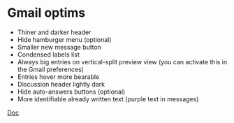 # Gmail optims

- Thiner and darker header
- Hide hamburger menu (optional)
- Smaller new message button
- Condensed labels list
- Always big entries on vertical-split preview view (you can activate this in the Gmail preferences)
- Entries hover more bearable
- Discussion header lightly dark
- Hide auto-answers buttons (optional)
- More identifiable already written text (purple text in messages)

[Doc](https://github.com/openstyles/stylus/wiki/Writing-UserCSS)
